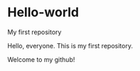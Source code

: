 # Hello-world
My first repository

Hello, everyone.
This is my first repository.

Welcome to my github!
